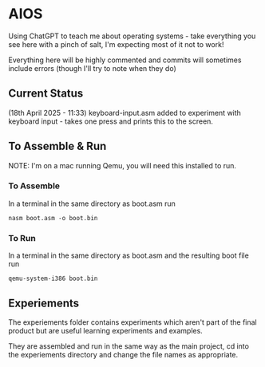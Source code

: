 # AIOS
Using ChatGPT to teach me about operating systems - take everything you see here with a pinch of salt, I'm expecting most of it not to work!

Everything here will be highly commented and commits will sometimes include errors (though I'll try to note when they do)

## Current Status
(18th April 2025 - 11:33) keyboard-input.asm added to experiment with keyboard input - takes one press and prints this to the screen.

## To Assemble & Run
NOTE: I'm on a mac running Qemu, you will need this installed to run.

### To Assemble
In a terminal in the same directory as boot.asm run

```
nasm boot.asm -o boot.bin
```

### To Run
In a terminal in the same directory as boot.asm and the resulting boot file run

```
qemu-system-i386 boot.bin
```

## Experiements
The experiements folder contains experiments which aren't part of the final product but are useful learning experiments and examples.

They are assembled and run in the same way as the main project, cd into the experiements directory and change the file names as appropriate.